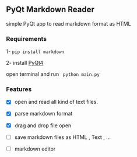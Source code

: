 ## PyQt Markdown Reader 
simple PyQt app to read markdown format as HTML

### Requirements 

1- `pip install markdown`

2- install [PyQt4](https://riverbankcomputing.com/software/pyqt/download)

open terminal and run ` python main.py`

### Features

- [x] open and read all kind of text files.
- [x] parse markdown format 
- [x] drag and drop file open
- [ ] save markdown files as HTML , Text , ...
- [ ] markdown editor

